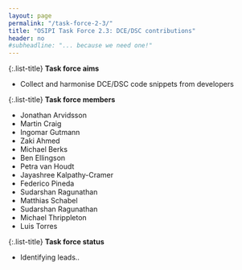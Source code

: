 ```yaml
---
layout: page
permalink: "/task-force-2-3/"
title: "OSIPI Task Force 2.3: DCE/DSC contributions"
header: no
#subheadline: "... because we need one!"
---
```


{:.list-title}
**Task force aims**

- Collect and harmonise DCE/DSC code snippets from developers 

{:.list-title}
**Task force members**  

- Jonathan Arvidsson
- Martin Craig
- Ingomar Gutmann
- Zaki Ahmed
- Michael Berks
- Ben Ellingson
- Petra van Houdt
- Jayashree Kalpathy-Cramer
- Federico Pineda
- Sudarshan Ragunathan
- Matthias Schabel
- Sudarshan Ragunathan
- Michael Thrippleton
- Luis Torres

{:.list-title}
**Task force status**  

- Identifying leads..


